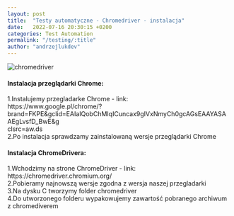 ```yaml
---
layout: post
title:  "Testy automatyczne - Chromedriver - instalacja"
date:   2022-07-16 20:30:15 +0200
categories: Test Automation
permalink: "/testing/:title"
author: "andrzejlukdev"
---
```

<img src="testing/img/img_setup_chromedriver.png" alt="chromedriver">

<h4>Instalacja przeglądarki Chrome:</h4>
1.Instalujemy przegladarke Chrome - link:<br>
https://www.google.pl/chrome/?brand=FKPE&gclid=EAIaIQobChMIqICuncax9gIVxNmyCh0gcAGsEAAYASAAEgLvsfD_BwE&g<br>
clsrc=aw.ds<br>
2.Po instalacja sprawdzamy zainstalowaną wersje przeglądarki Chrome<br>

<h4>Instalacja ChromeDrivera:</h4>
1.Wchodzimy na strone ChromeDriver - link: https://chromedriver.chromium.org/<br>
2.Pobieramy najnowszą wersje zgodna z wersja naszej przegladarki<br>
3.Na dysku C tworzymy folder chromedriver<br>
4.Do utworzonego folderu wypakowujemy zawartość pobranego archiwum z chromediverem<br>
